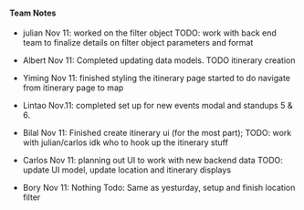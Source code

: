 <h4>Team Notes</h4>

 - julian
Nov 11: worked on the filter object TODO: work with back end team to finalize details on filter object parameters and format

 - Albert
Nov 11: Completed updating data models. TODO itinerary creation

 - Yiming
Nov 11: finished styling the itinerary page
started to do navigate from itinerary page to map

 - Lintao
Nov.11: completed set up for new events modal and standups 5 & 6.

 - Bilal
Nov 11: Finished create itinerary ui (for the most part); TODO: work with julian/carlos idk who to hook up the itinerary stuff

 - Carlos
Nov 11: planning out UI to work with new backend data TODO: update UI model, update location and itinerary displays

 - Bory
Nov 11: Nothing
Todo: Same as yesturday, setup and finish location filter